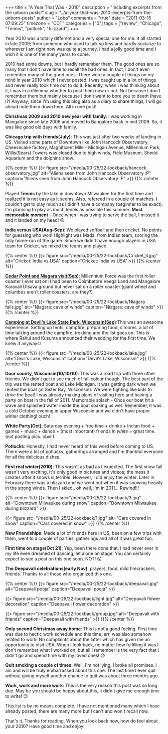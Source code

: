 +++
title = "A Year That Was - 2010"
description = "Including excerpts from the unborn posts!"
slug = "../a-year-that-was-2010-excerpts-from-the-unborn-posts"
author = "Lobo"
comments = "true"
date = "2011-03-15 07:09:25"
timezone = "CDT"
categories = ["0"]
tags = ["review", "Chicago", "Tennis", "potluck", "blizzard"]
+++

Year 2010 was a totally different and a very special one for me. It all started in late 2009; from someone who used to talk so less and hardly socialize to wherever I am right now was quite a journey. I had a jolly good time and I wish it is one of the many years to come.

2010 had some downs, but I hardly remember them. The good ones are so many that I don't have time to recall the bad ones. In fact, I don't even remember many of the good ones. There were a couple of things on my mind in year 2010 which I never posted. I was caught up in a lot of things and never really took time out to do it. Recently, when I was thinking about it, I was in a dilemma whether to post them now or not. Not because I don't remember them but mainly because I don't want to bore you to death (have I?) Anyway, since I'm using this blog also as a diary to share things, I will go ahead note them down here. All in one post!


**Christmas 2009 and 2010 new year with family**: I was working in Mangalore since late 2006 and moved to Bangalore back in mid 2009. So, it was like good old days with family.

**Chicago trip with friends(July)**: This was just after two weeks of landing in US. Visited some parts of Downtown like John Hancock Observatory, Cheesecake factory, Magnificent Mile - Michigan Avenue, Millennium Park, Willis(Sears) Towers was closed due to high winds, Field Museum, Shedd Aquarium and the dolphins show.

{{% center %}}
{{< figure src="/media/00-25/22-lookback/hancock observatory.jpg" alt="Aliens seen from John Hancock Observatory :P" caption="Aliens seen from John Hancock Observatory :P" >}}
{{% /center %}}

Played **Tennis** by the lake in downtown Milwaukee for the first time and realized it is not easy as it seems. Also, refereed in a couple of matches. I couldn't get to play much as I didn't have a company (beginner to be exact). I'm planning to play as much tennis as possible this summer.  **Most memorable moment** - Once when I was trying to serve the ball, I missed it and it landed on my head! :stuck_out_tongue_winking_eye:

[**India versus USA(Aug-Sep)**](/blog/cricket-india-versus-usa/): We played softball and then cricket. No points for guessing who won! Highlight was Mada, from Indian team, scoring the only home-run of the game. Since we didn't have enough players in USA team for Cricket, we mixed the teams and played.

{{% center %}}
{{< figure src="/media/00-25/22-lookback/Cricket_3.jpg" alt="Cricket: India vs USA" caption="Cricket: India vs USA" >}}
{{% /center %}}

[**Cedar Point and Niagara visit(Sep)**](/blog/niagara-falls-and-cedar-point-trip-day-1/): Millennium Force was the first roller coaster I ever sat on! I had been to Coimbatore Veega Land and Mangalore Karavali Utsava ground but never sat on a roller coaster (giant wheel and columbus aren't roller coasters, are they?)

{{% center %}}
{{< figure src="/media/00-25/22-lookback/Niagara falls.jpg" alt="Niagara: cave of winds" caption="Niagara: cave of winds" >}}
{{% /center %}}

[**Camping at Devil's Lake State Park, Wisconsin(Sep)**](/blog/camping-at-devils-lake-state-park-wisconsin/):This was an awesome experience. Setting up tents, campfire, preparing food, s'mores, a lot of time talking around the campfire, trekking and the list goes on. This is where Rahul and Kusuma announced their wedding for the first time. We knew it anyways!

{{% center %}}
{{< figure src="/media/00-25/22-lookback/lake.jpg" alt="Devil's Lake, Wisconsin" caption="Devil's Lake, Wisconsin" >}}
{{% /center %}}

**Door county, Wisconsin(10/10/10)**: This was a road trip with three other friends. We didn't get to see much of fall colour though. The best part of the trip was the rented boat and Lake Michigan. It was getting dark when we rented the boat (at Sister Bay, Wisconsin). We were fighting like kids to drive the boat! I was already making plans of visiting here and having a party on boat in the fall of 2011. Memorable splash - Once our boat hit a wave and splashed water inside the boat soaking us wet. Remember, it was a cold October evening in upper Wisconsin and we didn't have proper winter clothing! ouch!

**White Party(Oct)**: Saturday evening + free time + drinks + Indian food + games + music + dance + (most important) friends _in white_ = great time. (not posting pics. obvi!)

**Potlucks**: Honestly, I had never heard of this word before coming to US. There were a lot of potlucks, gatherings arranged and I'm thankful everyone for all the delicious dishes.


**First real winter(2010)**: This wasn't as bad as I expected. The first snow fall wasn't very exciting. It's only good in pictures and videos; the mess it creates after it snows is terrible. However, I did enjoy the winter. Later in February there was a blizzard and we went out when it was snowing heavily in the strong winds. Then I skied.. oh well, I'm in 2011... Rewind!!!

{{% center %}}
{{< figure src="/media/00-25/22-lookback/3.jpg" alt="Downtown Milwaukee during snow" caption="Downtown Milwaukee during blizzard" >}}


{{< figure src="/media/00-25/22-lookback/1.jpg" alt="Cars covered in snow" caption="Cars covered in snow" >}}
{{% /center %}}

**New Friendships**: Made a lot of friends here in US, been on a few trips with them, went to a couple of parties, gatherings and all of it was great fun.

**First time on stage(Oct 21)**: Yep, been there done that. I had never ever in my life even dreamed of dancing, let alone on stage! You can certainly expect to see a post on this one soon. NOT! :stuck_out_tongue_closed_eyes:

**The Deepavali celebrations(early Nov)**: prayers, food, mild firecrackers, friends. Thanks to all those who organized this one.

{{% center %}}
{{< figure src="/media/00-25/22-lookback/deepavali.jpg" alt="Deepavali pooja" caption="Deepavali pooja" >}}


{{< figure src="/media/00-25/22-lookback/light.jpg" alt="Deepavali flower decoration" caption="Deepavali flower decoration" >}}


{{< figure src="/media/00-25/22-lookback/group.jpg" alt="Deepavali with friends" caption="Deepavali with friends" >}}
{{% /center %}}


**Only second Christmas away home**:  This is not a good feeling. First time was due to hectic work schedule and this time, err, was also somehow related to work! No complaints about the latter which has given me an opportunity to visit USA. When I look back, no matter how fulfilling it was I don't remember what I worked on, but all I remember is the very fact that I didn't go and spend time with my loved ones! :disappointed:

**Quit smoking a couple of times**: Well, I'm not lying, I broke all promises. I am and will be truly embarrassed about this one. The last time I ever quit without giving myself another chance to quit was about three months ago.


**Work, work and more work**: This is the very reason this post was so long due. May be you should be happy about this, it didn't give me enough time to write! :wink:


This list is by no means complete. I have not mentioned many which I have already posted; there are many more but I can't and won't recall now.

That's it. Thanks for reading. When you look back now, how do feel about your 2010? Have good time and enjoy!

